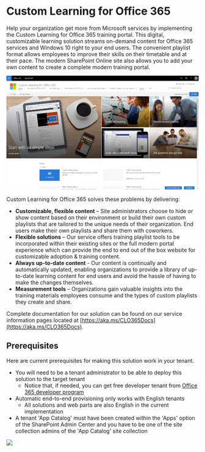 # Custom Learning for Office 365

Help your organization get more from Microsoft services by implementing the Custom Learning for Office 365 training portal. This digital, customizable learning solution streams on-demand content for Office 365 services and Windows 10 right to your end users.  The convenient playlist format allows employees to improve their skills on their timetable and at their pace.  The modern SharePoint Online site also allows you to add your own content to create a complete modern training portal.  

![Custom Learning](./o365cl-frontpage.png)

Custom Learning for Office 365 solves these problems by delivering: 

- **Customizable, flexible content** – Site administrators choose to hide or show content based on their environment or build their own custom playlists that are tailored to the unique needs of their organization. End users make their own playlists and share them with coworkers.
- **Flexible solutions** – Our service offers training playlist tools to be incorporated within their existing sites or the full modern portal experience which can provide the end to end out of the box website for customizable adoption & training content. 
- **Always up-to-date content** - Our content is continually and automatically updated, enabling organizations to provide a library of up-to-date learning content for end users and avoid the hassle of having to make the changes themselves.
- **Measurement tools** – Organizations gain valuable insights into the training materials employees consume and the types of custom playlists they create and share.

Complete documentation for our solution can be found on our service information pages located at [https://aka.ms/CLO365Docs](https://aka.ms/CLO365Docs).  

## Prerequisites

Here are current prerequisites for making this solution work in your tenant.

- You will need to be a tenant administrator to be able to deploy this solution to the target tenant
    - Notice that, if needed, you can get free developer tenant from [Office 365 developer program](https://developer.microsoft.com/en-us/office/dev-program)
- Automatic end-to-end provisioning only works with English tenants
    - All solutions and web parts are also English in the current implementation
- A tenant 'App Catalog' must have been created within the 'Apps' option of the SharePoint Admin Center and you have to be one of the site collection admins of the 'App Catalog' site collection

<img src="https://telemetry.sharepointpnp.com/sp-dev-provisioning-templates/O365Learning" />
